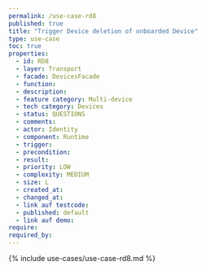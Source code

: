 ```yaml
---
permalink: /use-case-rd8
published: true
title: "Trigger Device deletion of onboarded Device"
type: use-case
toc: true
properties:
  - id: RD8
  - layer: Transport
  - facade: DevicesFacade
  - function:
  - description:
  - feature category: Multi-device
  - tech category: Devices
  - status: QUESTIONS
  - comments:
  - actor: Identity
  - component: Runtime
  - trigger:
  - precondition:
  - result:
  - priority: LOW
  - complexity: MEDIUM
  - size: L
  - created_at:
  - changed_at:
  - link auf testcode:
  - published: default
  - link auf demo:
require:
required_by:
---
```


{% include use-cases/use-case-rd8.md %}
